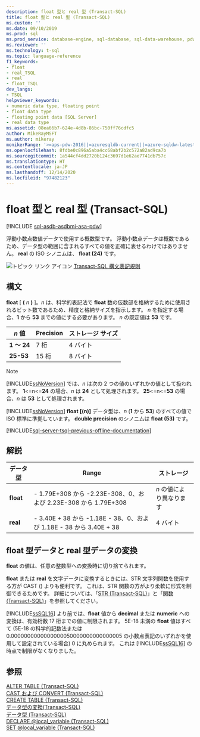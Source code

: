 ```yaml
---
description: float 型と real 型 (Transact-SQL)
title: float 型と real 型 (Transact-SQL)
ms.custom: ''
ms.date: 09/10/2019
ms.prod: sql
ms.prod_service: database-engine, sql-database, sql-data-warehouse, pdw
ms.reviewer: ''
ms.technology: t-sql
ms.topic: language-reference
f1_keywords:
- float
- real_TSQL
- real
- float_TSQL
dev_langs:
- TSQL
helpviewer_keywords:
- numeric data type, floating point
- float data type
- floating point data [SQL Server]
- real data type
ms.assetid: 08ea66b7-624e-4d8b-86bc-750ff76cdfc5
author: MikeRayMSFT
ms.author: mikeray
monikerRange: '>=aps-pdw-2016||=azuresqldb-current||=azure-sqldw-latest||>=sql-server-2016||>=sql-server-linux-2017||=azuresqldb-mi-current'
ms.openlocfilehash: 8fdbe0c896a5aba4cc68abf2b2c572a82ad9ca7b
ms.sourcegitcommit: 1a544cf4dd2720b124c3697d1e62ae7741db757c
ms.translationtype: HT
ms.contentlocale: ja-JP
ms.lasthandoff: 12/14/2020
ms.locfileid: "97482123"
---
```

# <a name="float-and-real-transact-sql"></a>float 型と real 型 (Transact-SQL)

[!INCLUDE [sql-asdb-asdbmi-asa-pdw](../../includes/applies-to-version/sql-asdb-asdbmi-asa-pdw.md)]

浮動小数点数値データで使用する概数型です。 浮動小数点データは概数であるため、データ型の範囲に含まれるすべての値を正確に表せるわけではありません。 **real** の ISO シノニムは、 **float (24)** です。
  
![トピック リンク アイコン](../../database-engine/configure-windows/media/topic-link.gif "トピック リンク アイコン") [Transact-SQL 構文表記規則](../../t-sql/language-elements/transact-sql-syntax-conventions-transact-sql.md)
  
## <a name="syntax"></a>構文  
**float** [ **(** _n_ **)** ]。*n* は、科学的表記法で **float** 数の仮数部を格納するために使用されるビット数であるため、精度と格納サイズを指示します。 *n* を指定する場合、**1** から **53** までの値にする必要があります。 *n* の既定値は **53** です。
  
|*n* 値|Precision|ストレージ サイズ|  
|---|---|---|
|**1 ～ 24**|7 桁|4 バイト|  
|**25-53**|15 桁|8 バイト|  
  
> [!NOTE]  
>  [!INCLUDE[ssNoVersion](../../includes/ssnoversion-md.md)] では、*n* は次の 2 つの値のいずれかの値として扱われます。 **1**<=n<=**24** の場合、*n* は **24** として処理されます。 **25**<=n<=**53** の場合、*n* は **53** として処理されます。  
  
[!INCLUDE[ssNoVersion](../../includes/ssnoversion-md.md)] **float** **[(n)]** データ型は、*n* (**1** から **53**) のすべての値で ISO 標準に準拠しています。 **double precision** のシノニムは **float (53)** です。

[!INCLUDE[sql-server-tsql-previous-offline-documentation](../../includes/sql-server-tsql-previous-offline-documentation.md)]

## <a name="remarks"></a>解説  
  
|データ型|Range|ストレージ|  
|---|---|---|
|**float**|- 1.79E+308 から -2.23E-308、0、および 2.23E-308 から 1.79E+308|*n* の値により異なります|  
|**real**|- 3.40E + 38 から -1.18E - 38、0、および 1.18E - 38 から 3.40E + 38|4 バイト|  
  
##  <a name="converting-float-and-real-data"></a>float 型データと real 型データの変換  
**float** の値は、任意の整数型への変換時に切り捨てられます。
  
**float** または **real** を文字データに変換するときには、STR 文字列関数を使用する方が CAST () よりも便利です。 これは、STR 関数の方がより柔軟に形式を制御できるためです。 詳細については、「[STR &#40;Transact-SQL&#41;](../../t-sql/functions/str-transact-sql.md)」と「[関数 &#40;Transact-SQL&#41;](../../t-sql/functions/functions.md)」を参照してください。
  
[!INCLUDE[ssSQL16](../../includes/sssql16-md.md)] より前では、**float** 値から **decimal** または **numeric** への変換は、有効桁数 17 桁までの値に制限されます。 5E-18 未満の **float** 値はすべて (5E-18 の科学的記数法または 0.0000000000000000050000000000000005 の小数点表記のいずれかを使用して設定されている場合) 0 に丸められます。 これは [!INCLUDE[ssSQL16](../../includes/sssql16-md.md)] の時点で制限がなくなりました。
  
## <a name="see-also"></a>参照
[ALTER TABLE &#40;Transact-SQL&#41;](../../t-sql/statements/alter-table-transact-sql.md)  
[CAST および CONVERT &#40;Transact-SQL&#41;](../../t-sql/functions/cast-and-convert-transact-sql.md)  
[CREATE TABLE &#40;Transact-SQL&#41;](../../t-sql/statements/create-table-transact-sql.md)  
[データ型の変換&#40;Transact-SQL&#41;](../../t-sql/data-types/data-type-conversion-database-engine.md)  
[データ型 &#40;Transact-SQL&#41;](../../t-sql/data-types/data-types-transact-sql.md)  
[DECLARE @local_variable &#40;Transact-SQL&#41;](../../t-sql/language-elements/declare-local-variable-transact-sql.md)  
[SET @local_variable &#40;Transact-SQL&#41;](../../t-sql/language-elements/set-local-variable-transact-sql.md)
  
  
